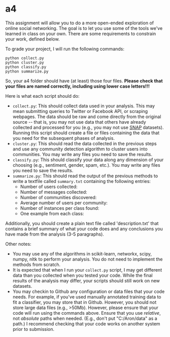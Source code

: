 # a4

This assignment will allow you to do a more open-ended exploration of online social networking. The goal is to let you use some of the tools we've learned in class on your own. There are some requirements to constrain your work, defined below.

To grade your project, I will run the following commands:
```
python collect.py
python cluster.py
python classify.py
python summarize.py
```
So, your a4 folder should have (at least) those four files. **Please check that your files are named correctly, including using lower case letters!!!**

Here is what each script should do:

- `collect.py`: This should collect data used in your analysis. This may mean submitting queries to Twitter or Facebook API, or scraping webpages. The data should be raw and come directly from the original source -- that is, you may not use data that others have already collected and processed for you (e.g., you may not use [SNAP](http://snap.stanford.edu/data/index.html) datasets). Running this script should create a file or files containing the data that you need for the subsequent phases of analysis.
- `cluster.py`: This should read the data collected in the previous steps and use any community detection algorithm to cluster users into communities. You may write any files you need to save the results.
- `classify.py`: This should classify your data along any dimension of your choosing (e.g., sentiment, gender, spam, etc.). You may write any files you need to save the results.
- `summarize.py`: This should read the output of the previous methods to write a textfile called `summary.txt` containing the following entries:
  - Number of users collected:
  - Number of messages collected:
  - Number of communities discovered:
  - Average number of users per community:
  - Number of instances per class found:
  - One example from each class:

Additionally, you should create a plain text file called 'description.txt' that contains a brief summary of what your code does and any conclusions you have made from the analysis (3-5 paragraphs).

Other notes:

- You may use any of the algorithms in scikit-learn, networkx, scipy, numpy, nltk to perform your analysis. You do not need to implement the methods from scratch.
- It is expected that when I run your `collect.py` script, I may get different data than you collected when you tested your code. While the final results of the analysis may differ, your scripts should still work on new datasets.
- You may checkin to Github any configuration or data files that your code needs. For example, if you've used manually annotated training data to fit a classifier, you may store that in Github. However, you should not store large data files (e.g., >50Mb). However, please ensure that your code will run using the commands above. Ensure that you use *relative*, not *absolute* paths when needed. (E.g., don't put "C:/Aron/data" as a path.) I recommend checking that your code works on another system prior to submission.
